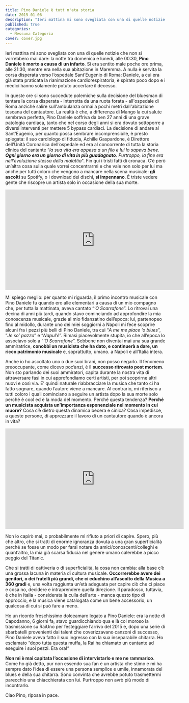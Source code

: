 ```yaml
---
title: Pino Daniele è tutt n'ata storia
date: 2015-01-06
description: "Ieri mattina mi sono svegliata con una di quelle notizie che non si vorrebbero mai dare: la notte tra domenica e lunedì, alle 00:30, Pino Daniele è morto a causa di un infarto. Si era sentito male poche ore prima, alle 21:30, mentre era nella sua abitazione in Maremma. A nulla è servita la corsa disperata verso l’ospedale Sant’Eugenio di Roma: Daniele, a cui era già stata praticata la rianimazione cardiorespiratoria, è spirato poco dopo e i medici hanno solamente potuto accertare il decesso."
published: true
categories:
  - Nessuna Categoria
cover: cover.jpg
---
```


Ieri mattina mi sono svegliata con una di quelle notizie che non si vorrebbero mai dare: la notte tra domenica e lunedì, alle 00:30, **Pino Daniele è morto a causa di un infarto**. Si era sentito male poche ore prima, alle 21:30, mentre era nella sua abitazione in Maremma. A nulla è servita la corsa disperata verso l’ospedale Sant’Eugenio di Roma: Daniele, a cui era già stata praticata la rianimazione cardiorespiratoria, è spirato poco dopo e i medici hanno solamente potuto accertare il decesso.

In queste ore si sono succedute polemiche sulla decisione del bluesman di tentare la corsa disperata - interrotta da una ruota forata - all'ospedale di Roma anziché salire sull'ambulanza ormai a pochi metri dall'abitazione toscana del cantautore. La realtà è che, a differenza di Mango la cui salute sembrava perfetta, Pino Daniele soffriva da ben 27 anni di una grave patologia cardiaca, tanto che nel corso degli anni si era dovuto sottoporre a diversi interventi per mettere 5 bypass cardiaci. La decisione di andare al Sant’Eugenio, per quanto possa sembrare incomprensibile, è presto spiegata: il suo cardiologo di fiducia, Achille Gaspardone, è Direttore dell’Unità Coronarica dell’ospedale ed era al concorrente di tutta la storia clinica del cantante “_la sua vita era appesa a un filo e lui lo sapeva bene. **Ogni giorno era un giorno di vita in più guadagnato**. Purtroppo, la fine era nell'evoluzione stessa della malattia_". Fin qui i tristi fatti di cronaca. C’è però un’altra cosa sulla quale vorrei concentrarmi e che vale non solo per lui ma anche per tutti coloro che vengono a mancare nella scena musicale: **gli ascolti** su Spotify, o i download dei dischi, **si impennano**. È triste vedere gente che riscopre un artista solo in occasione della sua morte.

<iframe width="560" height="315" src="https://www.youtube.com/embed/dusfrbqj-og" frameborder="0" allow="accelerometer; autoplay; encrypted-media; gyroscope; picture-in-picture" allowfullscreen title="Pino Daniele"></iframe>

Mi spiego meglio: per quanto mi riguarda, il primo incontro musicale con Pino Daniele fu quando ero alle elementari a causa di un mio compagno che, per tutta la mattinata, aveva cantato “‘_O Scarrafone_”. Lo ritrovai una decina di anni più tardi, quando stavo cominciando ad approfondire la mia conoscenza musicale, grazie al mio fidanzatino dell’epoca: lui, partenopeo fino al midollo, durante uno dei miei soggiorni a Napoli mi fece scoprire alcuni fra i pezzi più belli di Pino Daniele, tra cui “_A me me piace ‘o blues_”, “_Je so’ pazzo_” e “_Napul’è_”. Rimasi piacevolmente stupita, io che all’epoca lo associavo solo a “‘_O Scarrafone_”. Sebbene non diventai mai una sua grande ammiratrice, **conobbi un musicista che ha dato, e continuerà a dare, un ricco patrimonio musicale** e, soprattutto, umano. a Napoli e all’Italia intera.

Anche io ho ascoltato uno o due suoi brani, non posso negarlo. Il fenomeno preoccupante, come dicevo poc’anzi, è il **successo ritrovato post mortem**. Non sto parlando dei suoi ammiratori, capita durante la nostra vita di attraversare fasi in cui approfondiamo certi artisti, per poi scoprirne altri nuovi e così via. E’ quindi naturale riabbracciare la musica che tanto ci ha fatto sognare, quando l’autore viene a mancare. Al contrario, mi riferisco a tutti coloro i quali cominciano a seguire un artista dopo la sua morte solo perché è cool ed è la moda del momento. Perché questa tendenza? **Perché un musicista acquista un’importanza esponenziale nel momento in cui muore?** Cosa c’è dietro questa dinamica becera e cinica? Cosa impedisce, a queste persone, di apprezzare il lavoro di un cantautore quando è ancora in vita?

<iframe width="560" height="315" src="https://www.youtube.com/embed/4G8ydY-_g9E" frameborder="0" allow="accelerometer; autoplay; encrypted-media; gyroscope; picture-in-picture" allowfullscreen title="Pino Daniele"></iframe>

Non lo capirò mai, o probabilmente mi rifiuto a priori di capire. Spero, più che altro, che si tratti di enorme ignoranza dovuta a una gran superficialità perché se fosse un modo per farsi notare da amici/conoscenti/colleghi e quant’altro, la mia già scarsa fiducia nel genere umano calerebbe a picco peggio del Titanic.

Che si tratti di cattiveria o di superficialità, la cosa non cambia: alla base c’è una grossa lacuna in materia di cultura musicale. **Occorrerebbe avere dei genitori, o dei fratelli più grandi, che ci educhino all’ascolto della Musica a 360 gradi** e, una volta raggiunta un’età adeguata per capire ciò che ci piace e cosa no, decidere e intraprendere quella direzione. Il paradosso, tuttavia, è che in Italia - considerata la culla dell’arte - manca questo tipo di approccio, e la musica viene catalogata come un bene accessorio, un qualcosa di cui si può fare a meno.

Ho un ricordo freschissimo dolceamaro legato a Pino Daniele: era la notte di Capodanno, 6 giorni fa, stavo guardicchiando qua e là col moroso la trasmissione su RaiUno per festeggiare l’arrivo del 2015 e, dopo una serie di sbarbatelli provenienti dai talent che coverizzavano canzoni di successo, Pino Daniele aveva fatto il suo ingresso con la sua inseparabile chitarra. Ho esclamato “dopo tutta questa muffa, la Rai ha chiamato un cantante ad eseguire i suoi pezzi. Era ora!”

**Non mi è mai capitata l’occasione di intervistarlo e me ne rammarico**. Come ho già detto, pur non essendo sua fan è un artista che stimo e mi ha sempre dato l’idea di essere una persona semplice e umile, innamorata del blues e della sua chitarra. Sono convinta che avrebbe potuto trasmettermi parecchio una chiacchierata con lui. Purtroppo non avrò più modo di incontrarlo.

Ciao Pino, riposa in pace.
